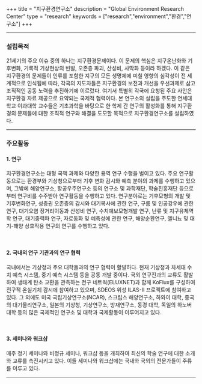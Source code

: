 +++
title = "지구환경연구소"
description = "Global Environment Research Center"
type = "research"
keywords = ["research","environment","환경","연구소"]
+++
_ _ _


<!--more-->


### 설립목적
  21세기의 주요 이슈 중의 하나는 지구환경문제이다. 이 문제의 핵심은 지구온난화와 기후변화, 기록적 기상현상의 빈발, 오존층 파괴, 산성비, 사막화 등이라 하겠다. 이 같은 지구환경의 문제들이 인류를 포함한 지구의 모든 생명체에 미칠 영향의 심각성이 전 세계적으로 인식됨에 따라, 각국의 지도자들은 지구환경의 보전과 개선을 우선과제로 삼고 조직적인 공동 노력을 추진하기에 이르렀다. 여기서 특별히 각국에 요청된 주요 사안은 지구환경 자료 제공으로 요약되는 국제적 협력이다. 본 연구소의 설립을 주도한 연세대학교 이과대학 교수들은 기초과학을 바탕으로 한 학제 간 연구의 활성화를 통해 지구환경의 문제들에 대한 조직적 연구와 해결을 도모할 목적으로 지구환경연구소를 설립하였다.



_ _ _
### 주요활동


#### 1. 연구
 지구환경연구소는 대형 국책 과제와 다양한 용역 연구 수행을 벌이고 있다. 주요 연구활동으로는 환경부와 기상청으로부터 기후 변화 감시와 예측 분야의 과제를 수행하고 있으며, 그밖에 해양연구소, 항공우주연구소 등의 연구소 및 과학재단, 학술진흥재단 등으로부터 연구비를 수주받아 연구활동을 수행하고 있다. 연구분야로는 기후모형의 개발 및 기후변화연구, 성층권 오존층의 감시와 대기복사에 관한 연구, 구름 및 인공강우에 관한 연구, 대기오염 장거리이동과 산성비 연구, 수치예보모형개발 연구, 난류 및 지구유체역학 연구, 대기중력파 연구, 자료동화 및 예측성에 관한 연구, 해양순환연구, 엘니뇨 및 대기-해양 상호작용 연구의 연구를 수행하고 있다.
 
<br>

#### 2. 국내외 연구 기관과의 연구 협력
  국내에서는 기상청과 주요 대학들과의 연구 협력이 활발하다. 현재 기상청과 차세대 수치 예측 시스템, 중기 예측 시스템 등을 공동 개발 중이다. 국외 연구진과의 교류도 활발하여 생태계 탄소 교환을 관측하는 전구 네트웍(ELUXNET)과 함께 KoFlux를 구성하여 전구적 온실기체 감시에 참여하고 있으며, SDEOS 위성 ILAS-II 프로젝트에 참여하고 있다. 그 외에도 미국 국립기상연구소(NCAR), 스크립스 해양연구소, 하와이 대학, 중국의 대기물리연구소, 일본의 기상청, 기상연구소, 방재연구소, 동경 대학, 독일의 하노버 대학 등의 많은 국제적인 연구소 및 대학과 국제활동이 이루어지고 있다.
  
<br>

#### 3. 세미나와 워크샵
  매주 정기 세미나와 비정규 세미나, 워크샵 등을 개최하여 최신의 학술 연구에 대한 소개와 교류를 촉진시키고 있다. 이들 세미나와 워크샵에는 국내와 국외의 전문가들이 주류를 이루고 있다.
_ _ _
<br>
<br>
<br>

